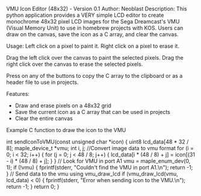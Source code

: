 VMU Icon Editor (48x32) - Version 0.1
Author: Neoblast
Description:
This python application provides a VERY simple LCD editor to create monochrome 48x32 pixel LCD images for the Sega Dreamcast's VMU (Visual Memory Unit) to use in homebrew projects with KOS.
Users can draw on the canvas, save the icon as a C array, and clear the canvas.

Usage: 
Left click on a pixel to paint it.
Right click on a pixel to erase it.

Drag the left click over the canvas to paint the selected pixels.
Drag the right click over the canvas to erase the selected pixels.

Press on any of the buttons to copy the C array to the clipboard or as a header file to use in projects.

Features:
- Draw and erase pixels on a 48x32 grid
- Save the current icon as a C array that can be used in projects
- Clear the entire canvas


Example C function to draw the icon to the VMU

int sendIconToVMU(const unsigned char *icon) {
    uint8 lcd_data[48 * 32 / 8];
    maple_device_t *vmu;
    int i, j;
    //Convert image data to vmu format
    for (i = 0; i < 32; i++) {
        for (j = 0; j < 48 / 8; j++) {
            lcd_data[i * (48 / 8) + j] = icon[(31 - i) * (48 / 8) + j];
        }
    }
    // Look for VMU in port A1
    vmu = maple_enum_dev(0, 1);
    if (!vmu) {
        fprintf(stderr, "Couldn't find the VMU in port A1.\n");
        return -1;
    }
    // Send data to the vmu using vmu_draw_lcd
    if (vmu_draw_lcd(vmu, lcd_data) < 0) {
        fprintf(stderr, "Error when sending icon to the VMU.\n");
        return -1;
    }
    return 0;
    }
